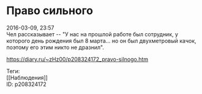 Право сильного
===============

   
 2016-03-09, 23:57   
  Чел рассказывает -- "У нас на прошлой работе был сотрудник, у которого день рождения был 8 марта... но он был двухметровый качок, поэтому его этим никто не дразнил".   
    
 <https://diary.ru/~zHz00/p208324172_pravo-silnogo.htm>   
   
 Теги:   
 [[Наблюдения]]   
 ID: p208324172